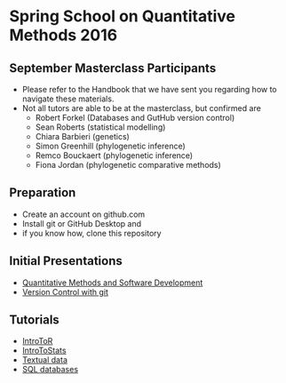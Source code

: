 # Spring School on Quantitative Methods 2016


## September Masterclass Participants

- Please refer to the Handbook that we have sent you regarding how to navigate these materials.  
- Not all tutors are able to be at the masterclass, but confirmed are  
  - Robert Forkel (Databases and GutHub version control)  
  - Sean Roberts (statistical modelling)  
  - Chiara Barbieri (genetics)  
  - Simon Greenhill (phylogenetic inference)  
  - Remco Bouckaert (phylogenetic inference)  
  - Fiona Jordan (phylogenetic comparative methods)
  
## Preparation

- Create an account on github.com
- Install git or GitHub Desktop and
- if you know how, clone this repository

## Initial Presentations

- [Quantitative Methods and Software Development](quantitative-methods-and-sw-dev.pdf)
- [Version Control with git](version-control-with-git.pdf)

## Tutorials

- [IntroToR](IntroToR/)
- [IntroToStats](IntroToStats/)  
- [Textual data](textual_data/README.md)
- [SQL databases](relational_databases/README.md)
